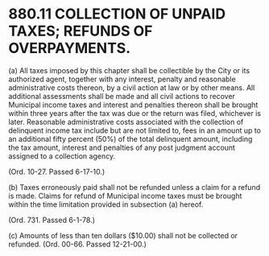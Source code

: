 880.11 COLLECTION OF UNPAID TAXES; REFUNDS OF OVERPAYMENTS.
===========================================================

​(a) All taxes imposed by this chapter shall be collectible by the City
or its authorized agent, together with any interest, penalty and
reasonable administrative costs thereon, by a civil action at law or by
other means. All additional assessments shall be made and all civil
actions to recover Municipal income taxes and interest and penalties
thereon shall be brought within three years after the tax was due or the
return was filed, whichever is later. Reasonable administrative costs
associated with the collection of delinquent income tax include but are
not limited to, fees in an amount up to an additional fifty percent
(50%) of the total delinquent amount, including the tax amount, interest
and penalties of any post judgment account assigned to a collection
agency.

(Ord. 10-27. Passed 6-17-10.)

​(b) Taxes erroneously paid shall not be refunded unless a claim for a
refund is made. Claims for refund of Municipal income taxes must be
brought within the time limitation provided in subsection (a) hereof.

(Ord. 731. Passed 6-1-78.)

​(c) Amounts of less than ten dollars ($10.00) shall not be collected
or refunded. (Ord. 00-66. Passed 12-21-00.)
